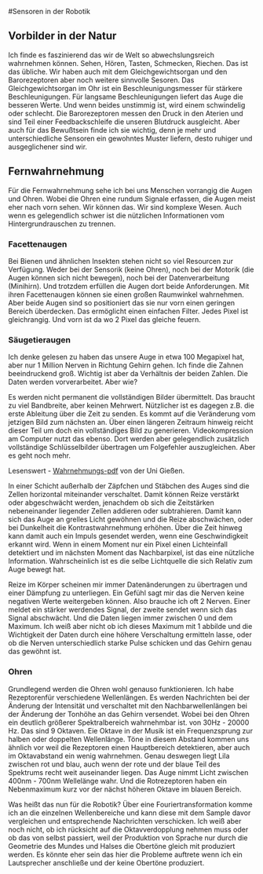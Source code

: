 #Sensoren in der Robotik

## Vorbilder in der Natur

Ich finde es faszinierend das wir de Welt so abwechslungsreich wahrnehmen können. Sehen, Hören, Tasten,  Schmecken, Riechen. Das ist das übliche. Wir haben auch mit dem Gleichgewichtsorgan und den Barorezeptoren aber noch weitere sinnvolle Sesoren. Das Gleichgewichtsorgan im Ohr ist ein Beschleunigungsmesser für stärkere Beschleunigungen. Für langsame Beschleunigungen liefert das Auge die besseren Werte. Und wenn beides unstimmig ist, wird einem schwindelig oder schlecht. Die Barorezeptoren messen den Druck in den Aterien und sind Teil einer Feedbackschleife die unseren Blutdruck ausgleicht. Aber auch für das Bewußtsein finde ich sie wichtig, denn je mehr und unterschiedliche Sensoren ein gewohntes Muster liefern, desto ruhiger und ausgeglichener sind wir.

## Fernwahrnehmung

Für die Fernwahrnehmung sehe ich bei uns Menschen vorrangig die Augen und Ohren. Wobei die Ohren eine rundum Signale erfassen, die Augen meist eher nach vorn sehen. Wir können das. Wir sind komplexe Wesen. Auch wenn es gelegendlich schwer ist die nützlichen Informationen vom Hintergrundrauschen zu trennen.

### Facettenaugen

Bei Bienen und ähnlichen Insekten stehen nicht so viel Resourcen zur Verfügung. Weder bei der Sensorik (keine Ohren), noch bei der Motorik (die Augen können sich nicht bewegen), noch bei der Datenverarbeitung (Minihirn). Und trotzdem erfüllen die Augen dort beide Anforderungen. Mit ihren Facettenaugen können sie einen großen Raumwinkel wahrnehmen. Aber beide Augen sind so positioniert das sie nur vorn einen geringen Bereich überdecken. Das ermöglicht einen einfachen Filter. Jedes Pixel ist gleichrangig. Und vorn ist da wo 2 Pixel das gleiche feuern. 

### Säugetieraugen

Ich denke gelesen zu haben das unsere Auge in etwa 100 Megapixel hat, aber nur 1 Million Nerven in Richtung Gehirn gehen. Ich finde die Zahnen beeindruckend groß. Wichtig ist aber da Verhältnis der beiden Zahlen. Die Daten werden vorverarbeitet. Aber wie?

Es werden nicht permanent die vollständigen Bilder übermittelt. Das braucht zu viel Bandbreite, aber keinen Mehrwert. Nützlicher ist es dagegen z.B. die erste Ableitung über die Zeit zu senden. Es kommt auf die Veränderung vom jetzigen Bild zum nächsten an. Über einen längeren Zeitraum hinweig reicht dieser Teil um doch ein vollständiges Bild zu generieren. Videokompression am Computer nutzt das ebenso. Dort werden aber gelegendlich zusätzlich vollständige Schlüsselbilder übertragen um Folgefehler auszugleichen.
Aber es geht noch mehr.

Lesenswert - [Wahrnehmungs-pdf](http://www.allpsych.uni-giessen.de/karl/teach/Wahrnehmung/Wahr-03-auge.pdf) von der Uni Gießen.

In einer Schicht außerhalb der Zäpfchen und Stäbchen des Auges sind die Zellen horizontal miteinander verschaltet. Damit können Reize verstärkt oder abgeschwächt werden, jenachdem ob sich die Zeitstärken nebeneinander liegender Zellen addieren oder subtrahieren. Damit kann sich das Auge an grelles Licht gewöhnen und die Reize abschwächen, oder bei Dunkelheit die Kontrastwahrnehmung erhöhen. Über die Zeit hinweg kann damit auch ein Impuls gesendet werden, wenn eine Geschwindigkeit erkannt wird. Wenn in einem Moment nur ein Pixel einen Lichteinfall detektiert und im nächsten Moment das Nachbarpixel, ist das eine nützliche Information. Wahrscheinlich ist es die selbe Lichtquelle die sich Relativ zum Auge bewegt hat.

Reize im Körper scheinen mir immer Datenänderungen zu übertragen und einer Dämpfung zu unterliegen. Ein Gefühl sagt mir das die Nerven keine negativen Werte weitergeben können. Also brauche ich oft 2 Nerven. Einer meldet ein stärker werdendes Signal, der zweite sendet wenn sich das Signal abschwächt. Und die Daten liegen immer zwischen 0 und dem Maximum. Ich weiß aber nicht ob ich dieses Maximum mit 1 abbilde und die Wichtigkeit der Daten durch eine höhere Verschaltung ermitteln lasse, oder ob die Nerven unterschiedlich starke Pulse schicken und das Gehirn genau das gewöhnt ist. 

### Ohren

Grundlegend werden die Ohren wohl genauso funktionieren. Ich habe Rezeptorenfür verschiedene Wellenlängen. Es werden Nachrichten bei der Änderung der Intensität und verschaltet mit den Nachbarwellenlängen bei der Änderung der Tonhöhe an das Gehirn versendet. Wobei  bei den Ohren ein deutlich größerer Spektralbereich wahrnehmbar ist. von 30Hz - 20000 Hz. Das sind 9 Oktaven. Eie Oktave in der Musik ist ein Frequenzsprung zur halben oder doppelten Wellenlänge. Töne in diesem Abstand kommen uns ähnlich vor weil die Rezeptoren einen Hauptbereich detektieren, aber auch im Oktavabstand ein wenig wahrnehmen. Genau deswegen liegt Lila zwischen rot und blau, auch wenn der rote und der blaue Teil des Spektrums recht weit auseinander liegen. Das Auge nimmt Licht zwischen 400nm - 700nm Wellelänge wahr. Und die Rotrezeptoren haben ein Nebenmaximum kurz vor der nächst höheren Oktave im blauen Bereich.

Was heißt das nun für die Robotik? Über eine Fouriertransformation komme ich an die einzelnen Wellenbereiche und kann diese mit dem Sample davor vergleichen und entsprechende Nachrichten verschicken. Ich weiß aber noch nicht, ob ich rücksicht auf die Oktavverdopplung nehmen muss oder ob das von selbst passiert, weil der Produktion von Sprache nur durch die Geometrie des Mundes und Halses die Obertöne gleich mit produziert werden. Es könnte eher sein das hier die Probleme auftrete wenn ich ein Lautsprecher anschließe und der keine Obertöne produziert.